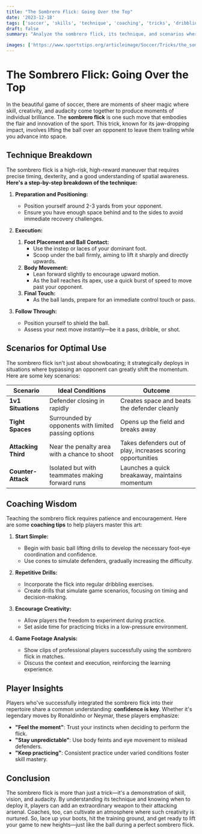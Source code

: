 ```yaml
---
title: "The Sombrero Flick: Going Over the Top"
date: '2023-12-18'
tags: ['soccer', 'skills', 'technique', 'coaching', 'tricks', 'dribbling', 'attacking', 'training', 'analysis']
draft: false
summary: "Analyze the sombrero flick, its technique, and scenarios where lifting the ball over an opponent is the best option."

images: ['https://www.sportstips.org/articleimage/Soccer/Tricks/the_sombrero_flick_going_over_the_top.webp']
---
```


# The Sombrero Flick: Going Over the Top

In the beautiful game of soccer, there are moments of sheer magic where skill, creativity, and audacity come together to produce moments of individual brilliance. The **sombrero flick** is one such move that embodies the flair and innovation of the sport. This trick, known for its jaw-dropping impact, involves lifting the ball over an opponent to leave them trailing while you advance into space.

## Technique Breakdown

The sombrero flick is a high-risk, high-reward maneuver that requires precise timing, dexterity, and a good understanding of spatial awareness. **Here's a step-by-step breakdown of the technique:**

1. **Preparation and Positioning:**
   - Position yourself around 2-3 yards from your opponent.
   - Ensure you have enough space behind and to the sides to avoid immediate recovery challenges.

2. **Execution:**
   1. **Foot Placement and Ball Contact:**
      - Use the instep or laces of your dominant foot.
      - Scoop under the ball firmly, aiming to lift it sharply and directly upwards.
   2. **Body Movement:**
      - Lean forward slightly to encourage upward motion.
      - As the ball reaches its apex, use a quick burst of speed to move past your opponent.
   3. **Final Touch:**
      - As the ball lands, prepare for an immediate control touch or pass.

3. **Follow Through:**
   - Position yourself to shield the ball.
   - Assess your next move instantly—be it a pass, dribble, or shot.

## Scenarios for Optimal Use

The sombrero flick isn't just about showboating; it strategically deploys in situations where bypassing an opponent can greatly shift the momentum. Here are some key scenarios:

| **Scenario** | **Ideal Conditions** | **Outcome** |
|--------------|----------------------|-------------|
| **1v1 Situations** | Defender closing in rapidly | Creates space and beats the defender cleanly |
| **Tight Spaces** | Surrounded by opponents with limited passing options | Opens up the field and breaks away |
| **Attacking Third** | Near the penalty area with a chance to shoot | Takes defenders out of play, increases scoring opportunities |
| **Counter-Attack** | Isolated but with teammates making forward runs | Launches a quick breakaway, maintains momentum |

## Coaching Wisdom

Teaching the sombrero flick requires patience and encouragement. Here are some **coaching tips** to help players master this art:

1. **Start Simple:**
   - Begin with basic ball lifting drills to develop the necessary foot-eye coordination and confidence.
   - Use cones to simulate defenders, gradually increasing the difficulty.

2. **Repetitive Drills:**
   - Incorporate the flick into regular dribbling exercises.
   - Create drills that simulate game scenarios, focusing on timing and decision-making.

3. **Encourage Creativity:**
   - Allow players the freedom to experiment during practice.
   - Set aside time for practicing tricks in a low-pressure environment.

4. **Game Footage Analysis:**
   - Show clips of professional players successfully using the sombrero flick in matches.
   - Discuss the context and execution, reinforcing the learning experience.

## Player Insights

Players who've successfully integrated the sombrero flick into their repertoire share a common understanding: **confidence is key**. Whether it's legendary moves by Ronaldinho or Neymar, these players emphasize:

- **"Feel the moment"**: Trust your instincts when deciding to perform the flick.
- **"Stay unpredictable"**: Use body feints and eye movement to mislead defenders.
- **"Keep practicing"**: Consistent practice under varied conditions foster skill mastery.

## Conclusion

The sombrero flick is more than just a trick—it's a demonstration of skill, vision, and audacity. By understanding its technique and knowing when to deploy it, players can add an extraordinary weapon to their attacking arsenal. Coaches, too, can cultivate an atmosphere where such creativity is nurtured. So, lace up your boots, hit the training ground, and get ready to lift your game to new heights—just like the ball during a perfect sombrero flick.